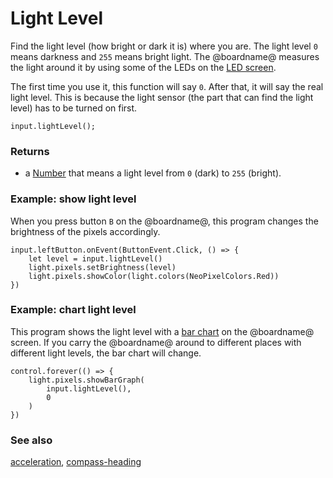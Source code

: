 # Light Level

Find the light level (how bright or dark it is) where you are.
The light level ``0`` means darkness and ``255`` means bright light. 
The @boardname@ measures the light around it by using some of the
LEDs on the [LED screen](/device/screen).

The first time you use it, this function will say ``0``.
After that, it will say the real light level.
This is because the light sensor (the part that can find the light level)
has to be turned on first.

```sig
input.lightLevel();
```

### Returns

* a [Number](/types/number) that means a light level from ``0`` (dark) to ``255`` (bright).

### Example: show light level

When you press button `B` on the @boardname@, this
program changes the brightness of the pixels accordingly.

```blocks
input.leftButton.onEvent(ButtonEvent.Click, () => {
    let level = input.lightLevel()
    light.pixels.setBrightness(level)
    light.pixels.showColor(light.colors(NeoPixelColors.Red))
})
```

### Example: chart light level

This program shows the light level with a [bar chart](/reference/led/plot-bar-graph) on the @boardname@ screen.
If you carry the @boardname@ around to different places with different light levels,
the bar chart will change.

```blocks
control.forever(() => {
    light.pixels.showBarGraph(
        input.lightLevel(),
        0
    )
})
```

### See also

[acceleration](/reference/input/acceleration), [compass-heading](/reference/input/compass-heading)

